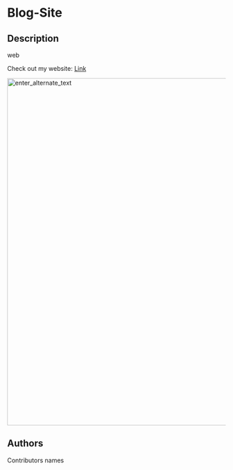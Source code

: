 # Blog-Site

## Description
web

Check out my website: [Link](https://leonel831.github.io/Blog-Site/blog.html)

<img src="./img/your_screenshot" width="800px" alt="enter_alternate_text">

## Authors
Contributors names

